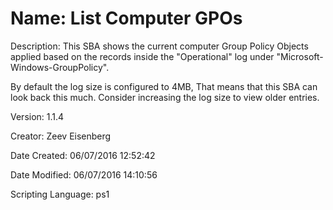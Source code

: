 ﻿# Name: List Computer GPOs

Description: This SBA shows the current computer Group Policy Objects applied based on the records inside the "Operational" log under "Microsoft-Windows-GroupPolicy".

By default the log size is configured to 4MB,
That means that this SBA can look back this much.
Consider increasing the log size to view older entries.

Version: 1.1.4

Creator: Zeev Eisenberg

Date Created: 06/07/2016 12:52:42

Date Modified: 06/07/2016 14:10:56

Scripting Language: ps1

